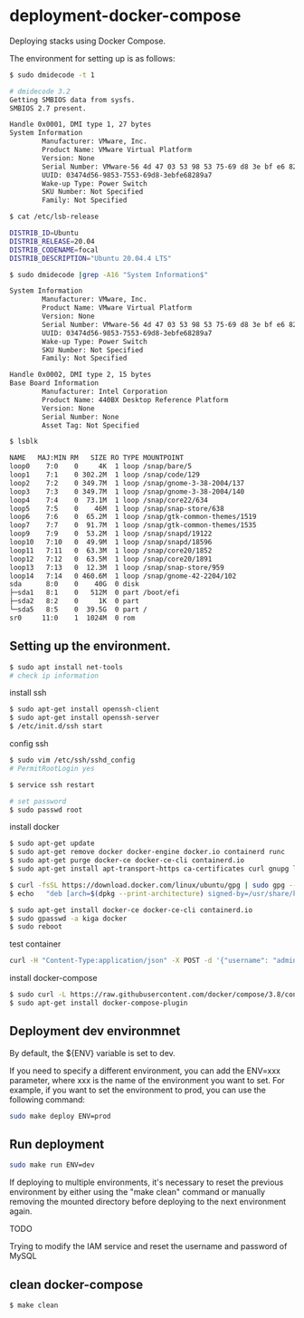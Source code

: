 # deployment-docker-compose

Deploying stacks using Docker Compose.

The environment for setting up is as follows:

```bash
$ sudo dmidecode -t 1

# dmidecode 3.2
Getting SMBIOS data from sysfs.
SMBIOS 2.7 present.

Handle 0x0001, DMI type 1, 27 bytes
System Information
        Manufacturer: VMware, Inc.
        Product Name: VMware Virtual Platform
        Version: None
        Serial Number: VMware-56 4d 47 03 53 98 53 75-69 d8 3e bf e6 82 89 a7
        UUID: 03474d56-9853-7553-69d8-3ebfe68289a7
        Wake-up Type: Power Switch
        SKU Number: Not Specified
        Family: Not Specified
```

```bash
$ cat /etc/lsb-release

DISTRIB_ID=Ubuntu
DISTRIB_RELEASE=20.04
DISTRIB_CODENAME=focal
DISTRIB_DESCRIPTION="Ubuntu 20.04.4 LTS"
```

```bash
$ sudo dmidecode |grep -A16 "System Information$"

System Information
        Manufacturer: VMware, Inc.
        Product Name: VMware Virtual Platform
        Version: None
        Serial Number: VMware-56 4d 47 03 53 98 53 75-69 d8 3e bf e6 82 89 a7
        UUID: 03474d56-9853-7553-69d8-3ebfe68289a7
        Wake-up Type: Power Switch
        SKU Number: Not Specified
        Family: Not Specified

Handle 0x0002, DMI type 2, 15 bytes
Base Board Information
        Manufacturer: Intel Corporation
        Product Name: 440BX Desktop Reference Platform
        Version: None
        Serial Number: None
        Asset Tag: Not Specified
```

```bash
$ lsblk

NAME   MAJ:MIN RM   SIZE RO TYPE MOUNTPOINT
loop0    7:0    0     4K  1 loop /snap/bare/5
loop1    7:1    0 302.2M  1 loop /snap/code/129
loop2    7:2    0 349.7M  1 loop /snap/gnome-3-38-2004/137
loop3    7:3    0 349.7M  1 loop /snap/gnome-3-38-2004/140
loop4    7:4    0  73.1M  1 loop /snap/core22/634
loop5    7:5    0    46M  1 loop /snap/snap-store/638
loop6    7:6    0  65.2M  1 loop /snap/gtk-common-themes/1519
loop7    7:7    0  91.7M  1 loop /snap/gtk-common-themes/1535
loop9    7:9    0  53.2M  1 loop /snap/snapd/19122
loop10   7:10   0  49.9M  1 loop /snap/snapd/18596
loop11   7:11   0  63.3M  1 loop /snap/core20/1852
loop12   7:12   0  63.5M  1 loop /snap/core20/1891
loop13   7:13   0  12.3M  1 loop /snap/snap-store/959
loop14   7:14   0 460.6M  1 loop /snap/gnome-42-2204/102
sda      8:0    0    40G  0 disk 
├─sda1   8:1    0   512M  0 part /boot/efi
├─sda2   8:2    0     1K  0 part 
└─sda5   8:5    0  39.5G  0 part /
sr0     11:0    1  1024M  0 rom 
```

## Setting up the environment.

```bash
$ sudo apt install net-tools
# check ip information
``` 

install ssh

```bash
$ sudo apt-get install openssh-client
$ sudo apt-get install openssh-server
$ /etc/init.d/ssh start
```

config ssh
```bash
$ sudo vim /etc/ssh/sshd_config
# PermitRootLogin yes

$ service ssh restart

# set password
$ sudo passwd root
```

install docker

```bash
$ sudo apt-get update
$ sudo apt-get remove docker docker-engine docker.io containerd runc
$ sudo apt-get purge docker-ce docker-ce-cli containerd.io
$ sudo apt-get install apt-transport-https ca-certificates curl gnupg lsb-release

$ curl -fsSL https://download.docker.com/linux/ubuntu/gpg | sudo gpg --dearmor -o /usr/share/keyrings/docker-archive-keyring.gpg
$ echo   "deb [arch=$(dpkg --print-architecture) signed-by=/usr/share/keyrings/docker-archive-keyring.gpg] https://download.docker.com/linux/ubuntu  $(lsb_release -cs) stable" | sudo tee /etc/apt/sources.list.d/docker.list > /dev/null

$ sudo apt-get install docker-ce docker-ce-cli containerd.io
$ sudo gpasswd -a kiga docker
$ sudo reboot
```

test container

```bash
curl -H "Content-Type:application/json" -X POST -d '{"username": "admin", "password": "password"}' http://192.168.123.128:32768/api/iam/v1/auth/login
```

install docker-compose

```bash
$ sudo curl -L https://raw.githubusercontent.com/docker/compose/3.8/contrib/completion/bash/docker-compose > /etc/bash_completion.d/docker-compose
$ sudo apt-get install docker-compose-plugin
```

## Deployment dev environmnet

By default, the ${ENV} variable is set to dev.

If you need to specify a different environment, you can add the ENV=xxx parameter, where xxx is the name of the environment you want to set. For example, if you want to set the environment to prod, you can use the following command:

```bash
sudo make deploy ENV=prod
```

## Run deployment

```bash
sudo make run ENV=dev
```

If deploying to multiple environments, it's necessary to reset the previous environment by either using the "make clean" command or manually removing the mounted directory before deploying to the next environment again.


TODO 

Trying to modify the IAM service and reset the username and password of MySQL

## clean docker-compose

```bash
$ make clean
```
